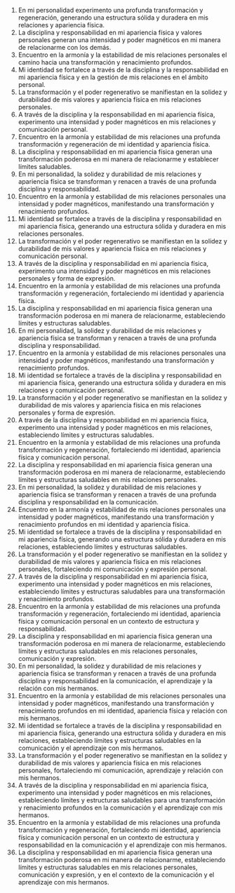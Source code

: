 1. En mi personalidad experimento una profunda transformación y regeneración, generando una estructura sólida y duradera en mis relaciones y apariencia física.
2. La disciplina y responsabilidad en mi apariencia física y valores personales generan una intensidad y poder magnéticos en mi manera de relacionarme con los demás.
3. Encuentro en la armonía y la estabilidad de mis relaciones personales el camino hacia una transformación y renacimiento profundos.
4. Mi identidad se fortalece a través de la disciplina y la responsabilidad en mi apariencia física y en la gestión de mis relaciones en el ámbito personal.
5. La transformación y el poder regenerativo se manifiestan en la solidez y durabilidad de mis valores y apariencia física en mis relaciones personales.
6. A través de la disciplina y la responsabilidad en mi apariencia física, experimento una intensidad y poder magnéticos en mis relaciones y comunicación personal.
7. Encuentro en la armonía y estabilidad de mis relaciones una profunda transformación y regeneración de mi identidad y apariencia física.
8. La disciplina y responsabilidad en mi apariencia física generan una transformación poderosa en mi manera de relacionarme y establecer límites saludables.
9. En mi personalidad, la solidez y durabilidad de mis relaciones y apariencia física se transforman y renacen a través de una profunda disciplina y responsabilidad.
10. Encuentro en la armonía y estabilidad de mis relaciones personales una intensidad y poder magnéticos, manifestando una transformación y renacimiento profundos.
11. Mi identidad se fortalece a través de la disciplina y responsabilidad en mi apariencia física, generando una estructura sólida y duradera en mis relaciones personales.
12. La transformación y el poder regenerativo se manifiestan en la solidez y durabilidad de mis valores y apariencia física en mis relaciones y comunicación personal.
13. A través de la disciplina y responsabilidad en mi apariencia física, experimento una intensidad y poder magnéticos en mis relaciones personales y forma de expresión.
14. Encuentro en la armonía y estabilidad de mis relaciones una profunda transformación y regeneración, fortaleciendo mi identidad y apariencia física.
15. La disciplina y responsabilidad en mi apariencia física generan una transformación poderosa en mi manera de relacionarme, estableciendo límites y estructuras saludables.
16. En mi personalidad, la solidez y durabilidad de mis relaciones y apariencia física se transforman y renacen a través de una profunda disciplina y responsabilidad.
17. Encuentro en la armonía y estabilidad de mis relaciones personales una intensidad y poder magnéticos, manifestando una transformación y renacimiento profundos.
18. Mi identidad se fortalece a través de la disciplina y responsabilidad en mi apariencia física, generando una estructura sólida y duradera en mis relaciones y comunicación personal.
19. La transformación y el poder regenerativo se manifiestan en la solidez y durabilidad de mis valores y apariencia física en mis relaciones personales y forma de expresión.
20. A través de la disciplina y responsabilidad en mi apariencia física, experimento una intensidad y poder magnéticos en mis relaciones, estableciendo límites y estructuras saludables.
21. Encuentro en la armonía y estabilidad de mis relaciones una profunda transformación y regeneración, fortaleciendo mi identidad, apariencia física y comunicación personal.
22. La disciplina y responsabilidad en mi apariencia física generan una transformación poderosa en mi manera de relacionarme, estableciendo límites y estructuras saludables en mis relaciones personales.
23. En mi personalidad, la solidez y durabilidad de mis relaciones y apariencia física se transforman y renacen a través de una profunda disciplina y responsabilidad en la comunicación.
24. Encuentro en la armonía y estabilidad de mis relaciones personales una intensidad y poder magnéticos, manifestando una transformación y renacimiento profundos en mi identidad y apariencia física.
25. Mi identidad se fortalece a través de la disciplina y responsabilidad en mi apariencia física, generando una estructura sólida y duradera en mis relaciones, estableciendo límites y estructuras saludables.
26. La transformación y el poder regenerativo se manifiestan en la solidez y durabilidad de mis valores y apariencia física en mis relaciones personales, fortaleciendo mi comunicación y expresión personal.
27. A través de la disciplina y responsabilidad en mi apariencia física, experimento una intensidad y poder magnéticos en mis relaciones, estableciendo límites y estructuras saludables para una transformación y renacimiento profundos.
28. Encuentro en la armonía y estabilidad de mis relaciones una profunda transformación y regeneración, fortaleciendo mi identidad, apariencia física y comunicación personal en un contexto de estructura y responsabilidad.
29. La disciplina y responsabilidad en mi apariencia física generan una transformación poderosa en mi manera de relacionarme, estableciendo límites y estructuras saludables en mis relaciones personales, comunicación y expresión.
30. En mi personalidad, la solidez y durabilidad de mis relaciones y apariencia física se transforman y renacen a través de una profunda disciplina y responsabilidad en la comunicación, el aprendizaje y la relación con mis hermanos.
31. Encuentro en la armonía y estabilidad de mis relaciones personales una intensidad y poder magnéticos, manifestando una transformación y renacimiento profundos en mi identidad, apariencia física y relación con mis hermanos.
32. Mi identidad se fortalece a través de la disciplina y responsabilidad en mi apariencia física, generando una estructura sólida y duradera en mis relaciones, estableciendo límites y estructuras saludables en la comunicación y el aprendizaje con mis hermanos.
33. La transformación y el poder regenerativo se manifiestan en la solidez y durabilidad de mis valores y apariencia física en mis relaciones personales, fortaleciendo mi comunicación, aprendizaje y relación con mis hermanos.
34. A través de la disciplina y responsabilidad en mi apariencia física, experimento una intensidad y poder magnéticos en mis relaciones, estableciendo límites y estructuras saludables para una transformación y renacimiento profundos en la comunicación y el aprendizaje con mis hermanos.
35. Encuentro en la armonía y estabilidad de mis relaciones una profunda transformación y regeneración, fortaleciendo mi identidad, apariencia física y comunicación personal en un contexto de estructura y responsabilidad en la comunicación y el aprendizaje con mis hermanos.
36. La disciplina y responsabilidad en mi apariencia física generan una transformación poderosa en mi manera de relacionarme, estableciendo límites y estructuras saludables en mis relaciones personales, comunicación y expresión, y en el contexto de la comunicación y el aprendizaje con mis hermanos.
